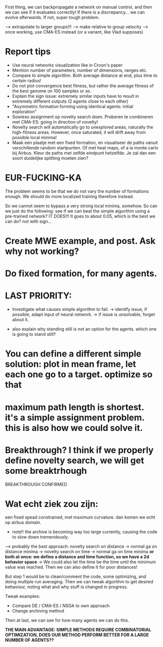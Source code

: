 First thing, we can backpropagate a network on manual control,
and then we can see if it evaluates correctly! If there is a
discrepancy... we can evolve afterwards. If not, super
tough problem.

--> extrapolate to larger groups!!!
--> make relative to group velocity
--> once working, use CMA-ES instead (or a variant, like Vlad supposes)

# Report tips
- Use neural networks visualization like in Croon's paper
- Mention number of parameters, number of dimensions, ranges etc.
- Compare to simple algorithm. Both average distance at end, plus time to certain radius!
- Do not plot convergence best fitness, but rather the average fitness of the best genome on 100 samples or so.
- Explain the sign issue: extremely similar inputs have to result in extremely different outputs (2 agents close to each other)
- "Asymmetric formation forming using identical agents: initial exploration"
- Sowieso assignment op novelty search doen. Proberen te combineren met CMA-ES: going in direction of novelty!
- Novelty search will automatically go to unexplored areas, naturally the high-fitness areas. However, once saturated, it will
  drift away from possible local minima!
- Maak een plaatje met een fixed formation, en visualiseer de paths vanuit verschillende random startpunten. Of met heat maps, of a la monte carlo bij Airbus. Kleur de paths met zelfde eindpunt hetzelfde. Je zal dan een soort duidelijke splitting moeten zien?

# EUR-FUCKING-KA
The problem seems to be that we do not vary the number of formations enough. We should do more localized training therefore instead.

So we cannot seem to bypass a very strong local minima, somehow. So can we just do the following: see if we can beat the 
simple algorithm using a pre-trained network? IT DOES!!! It goes to about 0.05, which is the best we can  do? not with sign...

# Create MWE example, and post. Ask why not working?

# Do fixed formation, for many agents.

# LAST PRIORITY:
- Investigate what causes simple algorithm to fail. 
-> identify issue, if possible, adapt input of neural network.
-> if issue is unsolvable, forget about it.

- also explain why standing still is not an option for the agents. which one is going to stand still?

# You can define a different simple solution: plot in mean frame, let each one go to a target. optimize so that
# maximum path length is shortest. it's a simple assignment problem. this is also how we could solve it.

# Breakthrough? I think if we properly define novelty search, we will get some breaktrhough
BREAKTHROUGH CONFIRMED

# Wat echt ziek zou zijn:
een fixed spead constrained, met maximum curvature. dan komen we echt op airbus domain.

- note!! the archive is becoming way too large currently, causing the code to slow down
  tremendously.

--> probably the best approach: novelty search on distance -> normal ga on distance minima -> novelty search on time -> normal ga on time minima
**or both at once: we define a distance and time function, so we have a 2d behavior space**
-> We could also let the time be the time until the minimum value was reached. Then we can also define it for poor distances!


But step 1 would be to clean/comment the code, some optimizing, and doing multiple run averaging. Then we can tweak algorithm to get desired behaviour,
noting what and why stuff is changed in progress. 

Tweak examples:
- Compare DE / CMA-ES / NSGA to own approach
- Change archiving method

Then at last, we can see for how many agents we can do this. 

**THE MAIN ADVANTAGE: SIMPLE METHODS REQUIRE COMBINATORIAL OPTIMIZATION, DOES OUR METHOD PERFORM BETTER FOR A LARGE NUMBER OF AGENTS??**


